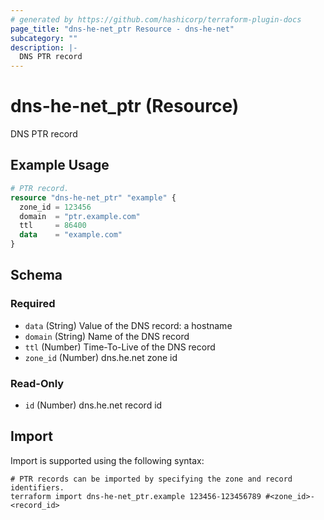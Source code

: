 ```yaml
---
# generated by https://github.com/hashicorp/terraform-plugin-docs
page_title: "dns-he-net_ptr Resource - dns-he-net"
subcategory: ""
description: |-
  DNS PTR record
---
```


# dns-he-net_ptr (Resource)

DNS PTR record

## Example Usage

```terraform
# PTR record.
resource "dns-he-net_ptr" "example" {
  zone_id = 123456
  domain  = "ptr.example.com"
  ttl     = 86400
  data    = "example.com"
}
```

<!-- schema generated by tfplugindocs -->
## Schema

### Required

- `data` (String) Value of the DNS record: a hostname
- `domain` (String) Name of the DNS record
- `ttl` (Number) Time-To-Live of the DNS record
- `zone_id` (Number) dns.he.net zone id

### Read-Only

- `id` (Number) dns.he.net record id

## Import

Import is supported using the following syntax:

```shell
# PTR records can be imported by specifying the zone and record identifiers.
terraform import dns-he-net_ptr.example 123456-123456789 #<zone_id>-<record_id>
```
